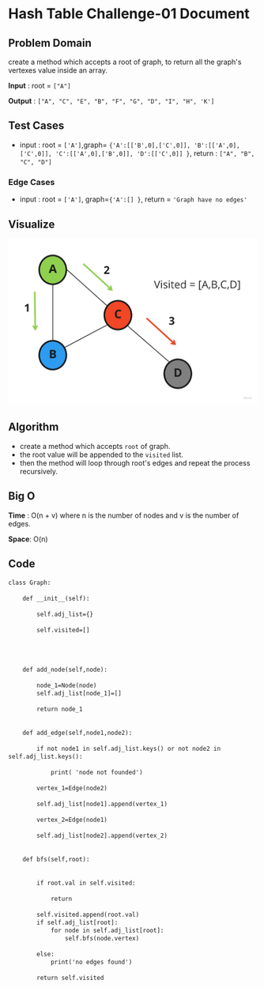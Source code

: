 # Hash Table Challenge-01 Document

## Problem Domain

create a method which accepts a root of graph, to return all the graph's vertexes value inside an array.





**Input** : root = `["A"]`

**Output** : `["A", "C", "E", "B", "F", "G", "D", "I", "H", 'K']`

## Test Cases

- input : root = `['A']`,graph= ```{'A':[['B',0],['C',0]],
'B':[['A',0],['C',0]],
'C':[['A',0],['B',0]],
'D':[['C',0]]
}```,
 return : `["A", "B", "C", "D"]`

### Edge Cases

- input : root = `['A']`, graph=`{'A':[] }`, return = `'Graph have no edges'`




## Visualize

![hash](./linked%20list%20(13).jpg)


## Algorithm


- create a method which accepts `root` of graph.
- the root value will be appended to the `visited` list.
- then the method will loop through root's edges and repeat the process recursively.




## Big O



**Time** :  O(n + v) where n is the number of nodes and v is the number of edges.

**Space**: O(n)



## Code

```
class Graph:

    def __init__(self):

        self.adj_list={}
        
        self.visited=[]




    def add_node(self,node):

        node_1=Node(node)
        self.adj_list[node_1]=[]

        return node_1

    
    def add_edge(self,node1,node2):

        if not node1 in self.adj_list.keys() or not node2 in self.adj_list.keys():

            print( 'node not founded')

        vertex_1=Edge(node2)

        self.adj_list[node1].append(vertex_1)

        vertex_2=Edge(node1)

        self.adj_list[node2].append(vertex_2)


    def bfs(self,root):


        if root.val in self.visited:

            return 

        self.visited.append(root.val)
        if self.adj_list[root]:
            for node in self.adj_list[root]:
                self.bfs(node.vertex)
                
        else:
            print('no edges found')

        return self.visited

        

    


```
